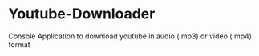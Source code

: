 # Youtube-Downloader
Console Application to download youtube in audio (.mp3) or video (.mp4) format
